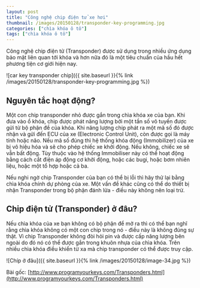 ```yaml
---
layout: post
title: "Công nghệ chip điện tử xe hơi"
thumbnail: /images/20150128/transponder-key-programming.jpg
categories: ["chìa khóa ô tô"]
tags: ["chìa khóa ô tô"]
---
```


Công nghệ chip điện tử (Transponder) được sử dụng trong nhiều ứng dụng bảo mật liên quan tới khóa và hơn nữa đó là một tiêu chuẩn của hầu hết phương tiện cơ giới hiện nay.

![car key transponder chip]({{ site.baseurl }}{% link /images/20150128/transponder-key-programming.jpg %})

## Nguyên tắc hoạt động?

Một con chip transponder nhỏ được gắn trong chìa khóa xe của bạn. Khi đưa vào ổ khóa, chip được phát năng lượng bởi một tần số vô tuyến được gửi từ bộ phận đề của khóa. Khi năng lượng chip phát ra một mã số đó được nhận và gửi đến ECU của xe (Electronic Control Unit), còn được gọi là máy tính hoặc não. Nếu mã số đúng thì hệ thống khóa động (Immobilizer) của xe bị vô hiệu hóa và sẽ cho phép chiếc xe khởi động. Nếu không, chiếc xe sẽ vẫn bất động. Tùy thuộc vào hệ thống Immobiliser này có thể hoạt động bằng cách cắt điện áp động cơ khởi động, hoặc các bugi, hoặc bơm nhiên liệu, hoặc một tổ hợp hoặc cả ba.

Nếu nghi ngờ chip Transponder của bạn có thể bị lỗi thì hãy thử lại bằng chìa khóa chính dự phòng của xe. Một vấn đề khác cũng có thể do thiết bị nhận Transponder trong bộ phận đánh lửa - điều này không nên loại trừ.

## Chip điện tử (Transponder) ở đâu?

Nếu chìa khóa của xe bạn không có bộ phận để mở ra thì có thể bạn nghĩ rằng chìa khóa không có một con chip trong nó - điều này là không đúng sự thật. Vì chip Transponder không đòi hỏi pin và được cấp năng lượng bên ngoài do đó nó có thể được gắn trong khuôn nhựa của chìa khóa. Trên nhiều chìa khóa điều khiển từ xa mà chip transponder có thể được truy cập.

![Chíp ở đâu]({{ site.baseurl }}{% link /images/20150128/image-34.jpg %})

Bài gốc: [http://www.programyourkeys.com/Transponders.html](http://www.programyourkeys.com/Transponders.html)
